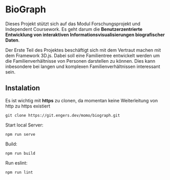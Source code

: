 # BioGraph

Dieses Projekt stützt sich auf das Modul Forschungsprojekt und Independent Coursework.
Es geht darum die **Benutzerzentrierte Entwicklung von interaktiven Informationsvisualisierungen
biografischer Daten**.

Der Erste Teil des Projektes beschäftigt sich mit dem Vertraut machen mit dem
Framework 3D.js. Dabei soll eine Familientree entwickelt werden um die Familienverhältnisse
von Personen darstellen zu können. Dies kann inbesondere bei langen und
komplexen Familienverhältnissen interessant sein.

## Instalation

Es ist wichtig mit **https** zu clonen, da momentan keine Weiterleitung von http zu https existiert

`git clone https://git.engers.dev/momo/biograph.git`


Start local Server:

`npm run serve`

Build:

`npm run build`

Run eslint:

`npm run lint`


